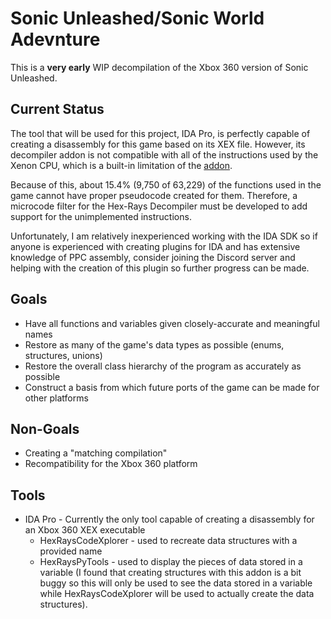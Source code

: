 # Sonic Unleashed/Sonic World Adevnture
This is a **very early** WIP decompilation of the Xbox 360 version of Sonic Unleashed.

## Current Status
The tool that will be used for this project, IDA Pro, is perfectly capable of creating a disassembly for this game based on its XEX file. However, its decompiler addon is not compatible with all of the instructions used by the Xenon CPU, which is a built-in limitation of the [addon](https://hex-rays.com/products/decompiler/manual/limit.shtml). 

Because of this, about 15.4% (9,750 of 63,229) of the functions used in the game cannot have proper pseudocode created for them. Therefore, a microcode filter for the Hex-Rays Decompiler must be developed to add support for the unimplemented instructions.

Unfortunately, I am relatively inexperienced working with the IDA SDK so if anyone is experienced with creating plugins for IDA and has extensive knowledge of PPC assembly, consider joining the Discord server and helping with the creation of this plugin so further progress can be made.


## Goals
* Have all functions and variables given closely-accurate and meaningful names
* Restore as many of the game's data types as possible (enums, structures, unions)
* Restore the overall class hierarchy of the program as accurately as possible
* Construct a basis from which future ports of the game can be made for other platforms


## Non-Goals
* Creating a "matching compilation"
* Recompatibility for the Xbox 360 platform


## Tools
* IDA Pro - Currently the only tool capable of creating a disassembly for an Xbox 360 XEX executable
  * HexRaysCodeXplorer - used to recreate data structures with a provided name
  * HexRaysPyTools - used to display the pieces of data stored in a variable (I found that creating structures with this addon is a bit buggy so this will only be used to see the data stored in a variable while HexRaysCodeXplorer will be used to actually create the data structures).
